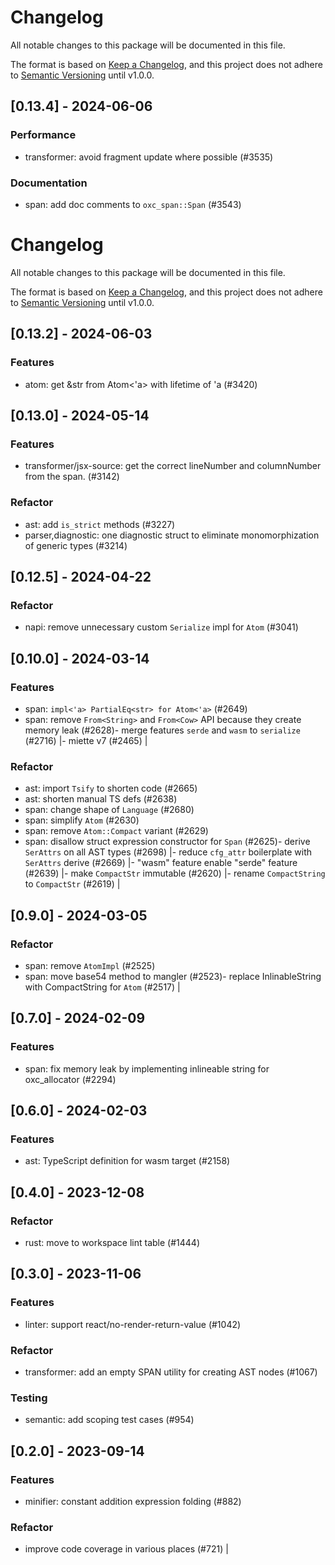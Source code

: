 # Changelog

All notable changes to this package will be documented in this file.

The format is based on [Keep a Changelog](https://keepachangelog.com/en/1.0.0/), and this project does not adhere to [Semantic Versioning](https://semver.org/spec/v2.0.0.html) until v1.0.0.

## [0.13.4] - 2024-06-06

### Performance

* transformer: avoid fragment update where possible (#3535)

### Documentation

* span: add doc comments to `oxc_span::Span` (#3543)

# Changelog

All notable changes to this package will be documented in this file.

The format is based on [Keep a Changelog](https://keepachangelog.com/en/1.0.0/),
and this project does not adhere to [Semantic Versioning](https://semver.org/spec/v2.0.0.html) until v1.0.0.

## [0.13.2] - 2024-06-03

### Features

* atom: get &str from Atom<'a> with lifetime of 'a (#3420)

## [0.13.0] - 2024-05-14

### Features

* transformer/jsx-source: get the correct lineNumber and columnNumber from the span. (#3142)

### Refactor

* ast: add `is_strict` methods (#3227)
* parser,diagnostic: one diagnostic struct to eliminate monomorphization of generic types (#3214)

## [0.12.5] - 2024-04-22

### Refactor

* napi: remove unnecessary custom `Serialize` impl for `Atom` (#3041)

## [0.10.0] - 2024-03-14

### Features

* span: `impl<'a> PartialEq<str> for Atom<'a>` (#2649)
* span: remove `From<String>` and `From<Cow>` API because they create memory leak (#2628)- merge features `serde` and `wasm` to `serialize` (#2716) |- miette v7 (#2465) |

### Refactor

* ast: import `Tsify` to shorten code (#2665)
* ast: shorten manual TS defs (#2638)
* span: change shape of `Language` (#2680)
* span: simplify `Atom` (#2630)
* span: remove `Atom::Compact` variant (#2629)
* span: disallow struct expression constructor for `Span` (#2625)- derive `SerAttrs` on all AST types (#2698) |- reduce `cfg_attr` boilerplate with `SerAttrs` derive (#2669) |- "wasm" feature enable "serde" feature (#2639) |- make `CompactStr` immutable (#2620) |- rename `CompactString` to `CompactStr` (#2619) |

## [0.9.0] - 2024-03-05

### Refactor

* span: remove `AtomImpl` (#2525)
* span: move base54 method to mangler (#2523)- replace InlinableString with CompactString for `Atom` (#2517) |

## [0.7.0] - 2024-02-09

### Features

* span: fix memory leak by implementing inlineable string for oxc_allocator (#2294)

## [0.6.0] - 2024-02-03

### Features

* ast: TypeScript definition for wasm target (#2158)

## [0.4.0] - 2023-12-08

### Refactor

* rust: move to workspace lint table (#1444)

## [0.3.0] - 2023-11-06

### Features

* linter: support react/no-render-return-value (#1042)

### Refactor

* transformer: add an empty SPAN utility for creating AST nodes (#1067)

### Testing

* semantic: add scoping test cases (#954)

## [0.2.0] - 2023-09-14

### Features

* minifier: constant addition expression folding (#882)

### Refactor
- improve code coverage in various places (#721) |

